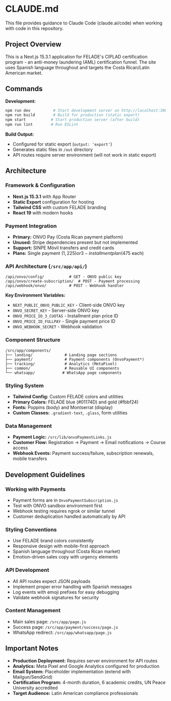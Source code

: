 # CLAUDE.md

This file provides guidance to Claude Code (claude.ai/code) when working with code in this repository.

## Project Overview

This is a Next.js 15.3.1 application for FELADE's CIPLAD certification program - an anti-money laundering (AML) certification funnel. The site uses Spanish language throughout and targets the Costa Rican/Latin American market.

## Commands

**Development:**
```bash
npm run dev          # Start development server on http://localhost:3000
npm run build        # Build for production (static export)
npm start           # Start production server (after build)
npm run lint        # Run ESLint
```

**Build Output:**
- Configured for static export (`output: 'export'`)
- Generates static files in `/out` directory
- API routes require server environment (will not work in static export)

## Architecture

### Framework & Configuration
- **Next.js 15.3.1** with App Router
- **Static Export** configuration for hosting
- **Tailwind CSS** with custom FELADE branding
- **React 19** with modern hooks

### Payment Integration
- **Primary:** ONVO Pay (Costa Rican payment platform)
- **Unused:** Stripe dependencies present but not implemented
- **Support:** SINPE Móvil transfers and credit cards
- **Plans:** Single payment ($1,225) or 3-installment plan ($475 each)

### API Architecture (`/src/app/api/`)
```
/api/onvo/config/           # GET - ONVO public key
/api/onvo/create-subscription/  # POST - Payment processing  
/api/webhook/onvo/          # POST - Webhook handler
```

**Key Environment Variables:**
- `NEXT_PUBLIC_ONVO_PUBLIC_KEY` - Client-side ONVO key
- `ONVO_SECRET_KEY` - Server-side ONVO key  
- `ONVO_PRICE_ID_3_CUOTAS` - Installment plan price ID
- `ONVO_PRICE_ID_FULLPAY` - Single payment price ID
- `ONVO_WEBHOOK_SECRET` - Webhook validation

### Component Structure
```
/src/app/components/
├── landing/              # Landing page sections
├── payment/              # Payment components (OnvoPayment*)
├── tracking/             # Analytics (MetaPixel)
├── common/               # Reusable UI components
└── whatsapp/            # WhatsApp page components
```

### Styling System
- **Tailwind Config:** Custom FELADE colors and utilities
- **Primary Colors:** FELADE blue (#01174D) and gold (#fbbf24)
- **Fonts:** Poppins (body) and Montserrat (display)
- **Custom Classes:** `.gradient-text`, `.glass`, form utilities

### Data Management
- **Payment Logic:** `/src/lib/onvoPaymentLinks.js`
- **Customer Flow:** Registration → Payment → Email notifications → Course access
- **Webhook Events:** Payment success/failure, subscription renewals, mobile transfers

## Development Guidelines

### Working with Payments
- Payment forms are in `OnvoPaymentSubscription.js`
- Test with ONVO sandbox environment first
- Webhook testing requires ngrok or similar tunnel
- Customer deduplication handled automatically by API

### Styling Conventions
- Use FELADE brand colors consistently
- Responsive design with mobile-first approach
- Spanish language throughout (Costa Rican market)
- Emotion-driven sales copy with urgency elements

### API Development
- All API routes expect JSON payloads
- Implement proper error handling with Spanish messages
- Log events with emoji prefixes for easy debugging
- Validate webhook signatures for security

### Content Management
- Main sales page: `/src/app/page.js`
- Success page: `/src/app/payment/success/page.js`
- WhatsApp redirect: `/src/app/whatsapp/page.js`

## Important Notes

- **Production Deployment:** Requires server environment for API routes
- **Analytics:** Meta Pixel and Google Analytics configured for production
- **Email System:** Placeholder implementation (extend with Mailgun/SendGrid)
- **Certification Program:** 4-month duration, 6 academic credits, UN Peace University accredited
- **Target Audience:** Latin American compliance professionals